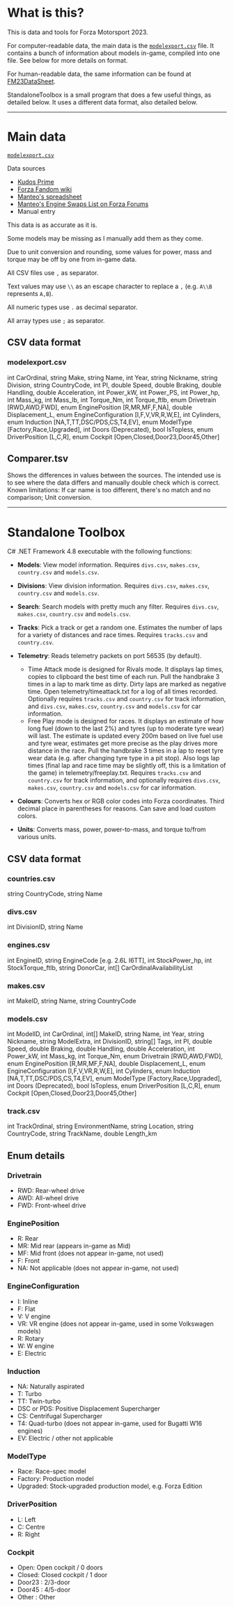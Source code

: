 # What is this?

This is data and tools for Forza Motorsport 2023.

For computer-readable data, the main data is the [`modelexport.csv`](https://github.com/AmiralPatate/FM23Data/blob/main/modelexport.csv) file. It contains a bunch of information about models in-game, compiled into one file. See below for more details on format.

For human-readable data, the same information can be found at [FM23DataSheet](https://docs.google.com/spreadsheets/d/1CVn639CnmrCLwCsugE8i8RO6umfNCxaYFs1KwVt8J90/).

StandaloneToolbox is a small program that does a few useful things, as detailed below. It uses a different data format, also detailed below.

----

# Main data

[`modelexport.csv`](https://github.com/AmiralPatate/FM23Data/blob/main/modelexport.csv)

Data sources
- [Kudos Prime](https://www.kudosprime.com/fm/carlist.php)
- [Forza Fandom wiki](https://forza.fandom.com/wiki/Forza_Motorsport_(2023)/Cars)
- [Manteo's spreadsheet](https://docs.google.com/spreadsheets/d/1ZO5HqJW_F3jBEDn9kL_YxitJs8nijTiDTxuXUHLAP9o/edit#gid=778203711)
- [Manteo's Engine Swaps List on Forza Forums](https://forums.forza.net/t/fm-engine-swaps-list/730211)
- Manual entry

This data is as accurate as it is.

Some models may be missing as I manually add them as they come.

Due to unit conversion and rounding, some values for power, mass and torque may be off by one from in-game data.

All CSV files use `,` as separator. 

Text values may use `\\` as an escape character to replace a `,` (e.g. `A\\B` represents `A,B`).

All numeric types use `.` as decimal separator.

All array types use `;` as separator.

## CSV data format

### modelexport.csv
int CarOrdinal, string Make, string Name, int Year, string Nickname, string Division, string CountryCode, int PI, double Speed, double Braking, double Handling, double Acceleration, int Power_kW, int Power_PS, int Power_hp, int Mass_kg, int Mass_lb, int Torque_Nm, int Torque_ftlb, enum Drivetrain [RWD,AWD,FWD], enum EnginePosition [R,MR,MF,F,NA], double Displacement_L, enum EngineConfiguration [I,F,V,VR,R,W,E], int Cylinders, enum Induction [NA,T,TT,DSC/PDS,CS,T4,EV], enum ModelType [Factory,Race,Upgraded], int Doors (Deprecated), bool IsTopless, enum DriverPosition [L,C,R], enum Cockpit [Open,Closed,Door23,Door45,Other]

## Comparer.tsv

Shows the differences in values between the sources. The intended use is to see where the data differs and manually double check which is correct. Known limitations: If car name is too different, there's no match and no comparison; Unit conversion.

---

# Standalone Toolbox

C# .NET Framework 4.8 executable with the following functions:

- **Models**: View model information. Requires `divs.csv`, `makes.csv`, `country.csv` and `models.csv`.

- **Divisions**: View division information. Requires `divs.csv`, `makes.csv`, `country.csv` and `models.csv`.
    
- **Search**: Search models with pretty much any filter. Requires `divs.csv`, `makes.csv`, `country.csv` and `models.csv`.

- **Tracks**: Pick a track or get a random one. Estimates the number of laps for a variety of distances and race times. Requires `tracks.csv` and `country.csv`.
  
- **Telemetry**: Reads telemetry packets on port 56535 (by default).
    - Time Attack mode is designed for Rivals mode. It displays lap times, copies to clipboard the best time of each run. Pull the handbrake 3 times in a lap to mark time as dirty. Dirty laps are marked as negative time. Open telemetry/timeattack.txt for a log of all times recorded. Optionally requires `tracks.csv` and `country.csv` for track information, and `divs.csv`, `makes.csv`, `country.csv` and `models.csv` for car information.
    - Free Play mode is designed for races. It displays an estimate of how long fuel (down to the last 2%) and tyres (up to moderate tyre wear) will last. The estimate is updated every 200m based on live fuel use and tyre wear, estimates get more precise as the play drives more distance in the race. Pull the handbrake 3 times in a lap to reset tyre wear data (e.g. after changing tyre type in a pit stop). Also logs lap times (final lap and race time may be slightly off, this is a limitation of the game) in telemetry/freeplay.txt. Requires `tracks.csv` and `country.csv` for track information, and optionally requires `divs.csv`, `makes.csv`, `country.csv` and `models.csv` for car information.
  
- **Colours**: Converts hex or RGB color codes into Forza coordinates. Third decimal place in parentheses for reasons. Can save and load custom colors.
  
- **Units**: Converts mass, power, power-to-mass, and torque to/from various units.

## CSV data format

### countries.csv
string CountryCode, string Name

### divs.csv
int DivisionID, string Name

### engines.csv
int EngineID, string EngineCode [e.g. 2.6L I6TT], int StockPower_hp, int StockTorque_ftlb, string DonorCar, int[] CarOrdinalAvailabilityList

### makes.csv
int MakeID, string Name, string CountryCode

### models.csv
int ModelID, int CarOrdinal, int[] MakeID, string Name, int Year, string Nickname, string ModelExtra, int DivisionID, string[] Tags, int PI, double Speed, double Braking, double Handling, double Acceleration, int Power_kW, int Mass_kg, int Torque_Nm, enum Drivetrain [RWD,AWD,FWD], enum EnginePosition [R,MR,MF,F,NA], double Displacement_L, enum EngineConfiguration [I,F,V,VR,R,W,E], int Cylinders, enum Induction [NA,T,TT,DSC/PDS,CS,T4,EV], enum ModelType [Factory,Race,Upgraded], int Doors (Deprecated), bool IsTopless, enum DriverPosition [L,C,R], enum Cockpit [Open,Closed,Door23,Door45,Other]

### track.csv
int TrackOrdinal, string EnvironmentName, string Location, string CountryCode, string TrackName, double Length_km

## Enum details

### Drivetrain
- RWD: Rear-wheel drive
- AWD: All-wheel drive
- FWD: Front-wheel drive

### EnginePosition
- R: Rear
- MR: Mid rear (appears in-game as Mid)
- MF: Mid front (does not appear in-game, not used)
- F: Front
- NA: Not applicable (does not appear in-game, not used)

### EngineConfiguration
- I: Inline
- F: Flat
- V: V engine
- VR: VR engine (does not appear in-game, used in some Volkswagen models)
- R: Rotary
- W: W engine
- E: Electric

### Induction
- NA: Naturally aspirated
- T: Turbo
- TT: Twin-turbo
- DSC or PDS: Positive Displacement Supercharger
- CS: Centrifugal Supercharger
- T4: Quad-turbo (does not appear in-game, used for Bugatti W16 engines)
- EV: Electric / other not applicable

### ModelType
- Race: Race-spec model
- Factory: Production model
- Upgraded: Stock-upgraded production model, e.g. Forza Edition

### DriverPosition
- L: Left
- C: Centre
- R: Right

### Cockpit
- Open: Open cockpit / 0 doors
- Closed: Closed cockpit / 1 door
- Door23 : 2/3-door
- Door45 : 4/5-door
- Other : Other
